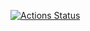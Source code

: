 [![Actions Status](https://github.com/NNbaur/Brain-games/actions/workflows/brain-games-actions.yml/badge.svg)](https://github.com/NNbaur/Brain-games/actions)